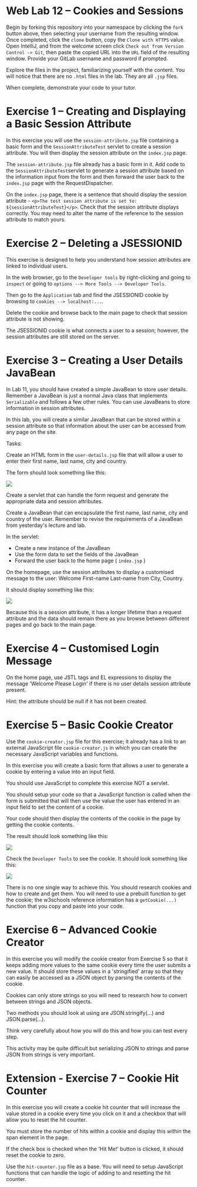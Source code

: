 Web Lab 12 &ndash; Cookies and Sessions
==========

Begin by forking this repository into your namespace by clicking the ```fork``` button above, then selecting your username from the resulting window. 
Once completed, click the ```clone``` button, copy the ```Clone with HTTPS``` value. Open IntelliJ, and from the welcome screen 
click ```Check out from Version Control -> Git```, then paste the copied URL into the ```URL``` field of the resulting window. 
Provide your GitLab username and password if prompted.

Explore the files in the project, familiarizing yourself with the content. You will notice that there are no `.html` files in the lab.
They are all `.jsp` files.

When complete, demonstrate your code to your tutor.

Exercise 1 &ndash; Creating and Displaying a Basic Session Attribute
============

In this exercise you will use the `session-attribute.jsp` file containing a basic form and the `SessionAttributeTest` servlet to create a session attribute.
You will then display the session attribute on the `index.jsp` page.

The `session-attribute.jsp` file already has a basic form in it. Add code to the `SessionAttributeTest`servlet to generate a session attribute based on the information input from the form
and then forward the user back to the `index.jsp` page with the RequestDispatcher. 

On the `index.jsp` page, there is a sentence that should display the session attribute - `<p>The test session attribute is set to: ${sessionAttributeTest}</p>`. Check that the 
session attribute displays correctly. You may need to alter the name of the reference to the session attribute to match yours.

Exercise 2  &ndash; Deleting a JSESSIONID
============

This exercise is designed to help you understand how session attributes are linked to individual users.

In the web browser, go to the `Developer tools` by right-clicking and going to `inspect` or going to `options --> More Tools --> Developer Tools`. 

Then go to the `Application` tab and find the JSESSIONID cookie by browsing to `cookies --> localhost:...`.

Delete the cookie and browse back to the main page to check that session attribute is not showing.

The JSESSIONID cookie is what connects a user to a session; however, the session attributes are still stored on the server. 

Exercise 3 &ndash; Creating a User Details JavaBean
=============

In Lab 11, you should have created a simple JavaBean to store user details. Remember a JavaBean is just a normal Java 
class that implements `Serializable` and follows a few other rules. You can use JavaBeans to store information in session
attributes.

In this lab, you will create a similar JavaBean that can be stored within a session attribute so that information about the user
can be accessed from any page on the site.

Tasks:

Create an HTML form in the `user-details.jsp` file that will allow a user to enter their first name, last name, city and country. 

The form should look something like this:

![](spec/user_details_form.PNG)

Create a servlet that can handle the form request and generate the appropriate data and session attributes.

Create a JavaBean that can encapsulate the first name, last name, city and country of the user. Remember to revise the requirements
of a JavaBean from yesterday's lecture and lab.

In the servlet:
+ Create a new instance of the JavaBean
+ Use the form data to set the fields of the JavaBean
+ Forward the user back to the home page ( `index.jsp` )

On the homepage, use the session attributes to display a customised message to the user: Welcome First-name Last-name from City, Country.

It should display something like this:

![](spec/java_bean_displaying.PNG)

Because this is a session attribute, it has a longer lifetime than a request attribute and the data should remain there as
you browse between different pages and go back to the main page.

Exercise 4 &ndash; Customised Login Message
=============== 

On the home page, use JSTL tags and EL expressions to display the message 'Welcome Please Login' if there is no user details
session attribute present. 

Hint: the attribute should be null if it has not been created.

Exercise 5 &ndash; Basic Cookie Creator
=============== 
Use the `cookie-creator.jsp` file for this exercise; it already has a link to an external JavaScript file `cookie-creator.js` in which
you can create the necessary JavaScript variables and functions.

In this exercise you will create a basic form that allows a user to generate a cookie by entering a value into an input field.

You should use JavaScript to complete this exercise NOT a servlet. 

You should setup your code so that a JavaScript function is called when the form is submitted that will then use the value
the user has entered in an input field to set the content of a cookie. 

Your code should then display the contents of the cookie in the page by getting the cookie contents.

The result should look something like this:

![](spec/cookie_value.PNG)

Check the `Developer Tools` to see the cookie. It should look something like this:

![](spec/cookie_in_browser.PNG)

There is no one single way to achieve this. You should research cookies and how to create and get them. You will need to use
a prebuilt function to get the cookie; the w3schools reference information has a `getCookie(...)` function that you copy and paste
into your code. 

Exercise 6 &ndash; Advanced Cookie Creator
=============== 
In this exercise you will modify the cookie creator from Exercise 5 so that it keeps adding more values
to the same cookie every time the user submits a new value. It should store these values in a 'stringified' array
so that they can easily be accessed as a JSON object by parsing the contents of the cookie. 

Cookies can only store strings so you will need to research how to convert between strings and JSON objects.

Two methods you should look at using are JSON.stringify(...) and JSON.parse(...).  

Think very carefully about how you will do this and how you can test every step.

This activity may be quite difficult but serializing JSON to strings and parse JSON from strings is very important.

Extension - Exercise 7 &ndash; Cookie Hit Counter
=============== 

In this exercise you will create a cookie hit counter that will increase the value stored in a cookie every time 
you click on it and a checkbox that will allow you to reset the hit counter. 

You must store the number of hits within a cookie and display this within the span element in the page.

If the check box is checked when the 'Hit Me!' button is clicked, it should reset the cookie to zero.

Use the `hit-counter.jsp` file as a base. You will need to setup JavaScript functions that can handle the logic of adding to 
and resetting the hit counter.






 

